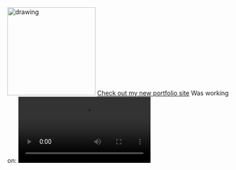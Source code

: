 <img src="https://user-images.githubusercontent.com/48147673/168488879-68ad7444-e40e-404d-867a-ae2c090201cf.png" alt="drawing" width="200"/>
<a href="https://tipicultbiomassa.github.io/portfolio-site/">Check out my new portfolio site</a>
Was working on:
<video src="https://user-images.githubusercontent.com/48147673/168570297-460d0401-3175-44a1-82af-d039eb7faff4.mp4" controls />

